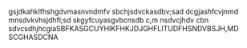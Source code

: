 gsjdkahklfhshgdvmasnvndmfv
sbchjsdvckasdbv;sad
dcgjashfcvjnmd mnsdvkvhsjdhfl;sd
skgyfcuyasgvbcnsdb c,m
nsdvcjhdv cbn sdvcsdhjhcgiaSBFKASGCUYHIKFHKJDJGHFLITUDFHSNDVBSJH,MD
SCGHASDCNA
